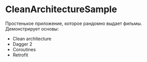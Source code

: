# CleanArchitectureSample
Простенькое приложение, которое рандомно выдает фильмы. Демонстрирует основы:
* Clean architecture
* Dagger 2
* Coroutines
* Retrofit
